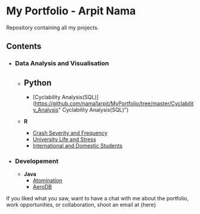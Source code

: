 # My Portfolio - Arpit Nama
Repository containing all my projects.

## Contents

- ### Data Analysis and Visualisation
	- __Python__
		- 
		- [Cyclability Analysis(SQL)](https://github.com/nama1arpit/MyPortfolio/tree/master/Cyclability_Analysis" Cyclability Analysis(SQL)")

	- __R__ 
		- [Crash Severity and Frequency](https://github.com/nama1arpit/MyPortfolio/tree/master/Crash_Severity_and_Frequency(R) "Crash Severity and Frequency")
		- [University Life and Stress](https://github.com/nama1arpit/MyPortfolio/tree/master/University_Life_and_Stress(R) "University Life and Stress")
		- [International and Domestic Students](https://github.com/nama1arpit/MyPortfolio/tree/master/International_and_Domestic_Students(R) "International and Domestic Students")
	
- ### Developement
	- __Java__
		- [Atomination](https://github.com/nama1arpit/MyPortfolio/tree/master/Atomination(JAVA) "Atomination")
		- [AeroDB](https://github.com/nama1arpit/MyPortfolio/tree/master/AeroDB-Database(JAVA) "AeroDB")

If you liked what you saw, want to have a chat with me about the portfolio, work opportunities, or collaboration, shoot an email at {here}
